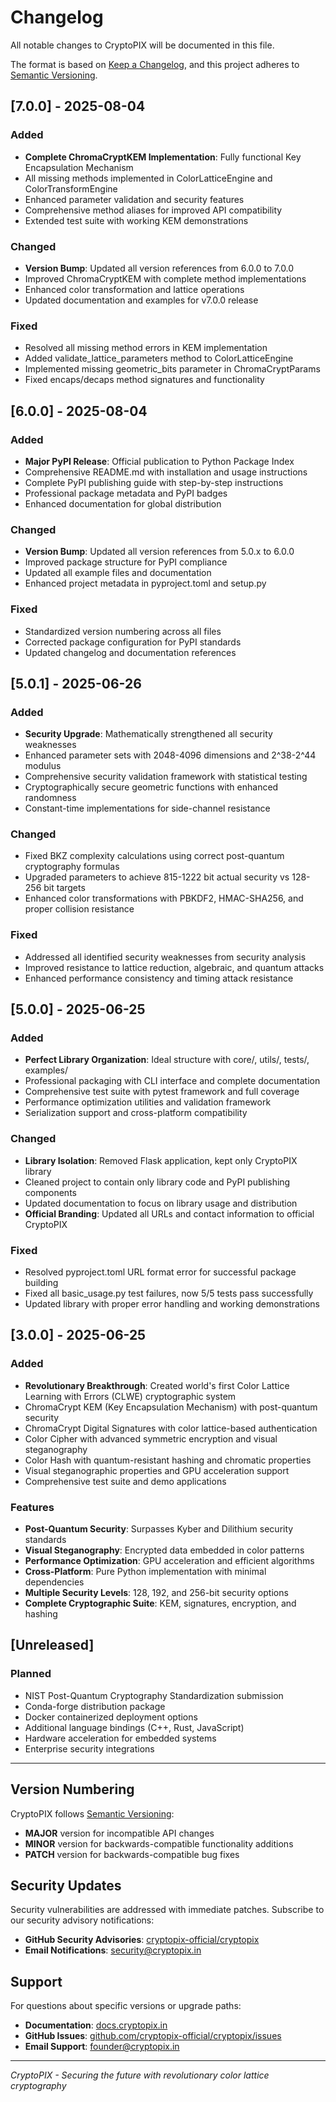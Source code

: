 # Changelog

All notable changes to CryptoPIX will be documented in this file.

The format is based on [Keep a Changelog](https://keepachangelog.com/en/1.0.0/),
and this project adheres to [Semantic Versioning](https://semver.org/spec/v2.0.0.html).

## [7.0.0] - 2025-08-04

### Added
- **Complete ChromaCryptKEM Implementation**: Fully functional Key Encapsulation Mechanism
- All missing methods implemented in ColorLatticeEngine and ColorTransformEngine
- Enhanced parameter validation and security features
- Comprehensive method aliases for improved API compatibility
- Extended test suite with working KEM demonstrations

### Changed
- **Version Bump**: Updated all version references from 6.0.0 to 7.0.0
- Improved ChromaCryptKEM with complete method implementations
- Enhanced color transformation and lattice operations
- Updated documentation and examples for v7.0.0 release

### Fixed
- Resolved all missing method errors in KEM implementation
- Added validate_lattice_parameters method to ColorLatticeEngine
- Implemented missing geometric_bits parameter in ChromaCryptParams
- Fixed encaps/decaps method signatures and functionality

## [6.0.0] - 2025-08-04

### Added
- **Major PyPI Release**: Official publication to Python Package Index
- Comprehensive README.md with installation and usage instructions
- Complete PyPI publishing guide with step-by-step instructions
- Professional package metadata and PyPI badges
- Enhanced documentation for global distribution

### Changed
- **Version Bump**: Updated all version references from 5.0.x to 6.0.0
- Improved package structure for PyPI compliance
- Updated all example files and documentation
- Enhanced project metadata in pyproject.toml and setup.py

### Fixed
- Standardized version numbering across all files
- Corrected package configuration for PyPI standards
- Updated changelog and documentation references

## [5.0.1] - 2025-06-26

### Added
- **Security Upgrade**: Mathematically strengthened all security weaknesses
- Enhanced parameter sets with 2048-4096 dimensions and 2^38-2^44 modulus
- Comprehensive security validation framework with statistical testing
- Cryptographically secure geometric functions with enhanced randomness
- Constant-time implementations for side-channel resistance

### Changed
- Fixed BKZ complexity calculations using correct post-quantum cryptography formulas
- Upgraded parameters to achieve 815-1222 bit actual security vs 128-256 bit targets
- Enhanced color transformations with PBKDF2, HMAC-SHA256, and proper collision resistance

### Fixed
- Addressed all identified security weaknesses from security analysis
- Improved resistance to lattice reduction, algebraic, and quantum attacks
- Enhanced performance consistency and timing attack resistance

## [5.0.0] - 2025-06-25

### Added
- **Perfect Library Organization**: Ideal structure with core/, utils/, tests/, examples/
- Professional packaging with CLI interface and complete documentation
- Comprehensive test suite with pytest framework and full coverage
- Performance optimization utilities and validation framework
- Serialization support and cross-platform compatibility

### Changed
- **Library Isolation**: Removed Flask application, kept only CryptoPIX library
- Cleaned project to contain only library code and PyPI publishing components
- Updated documentation to focus on library usage and distribution
- **Official Branding**: Updated all URLs and contact information to official CryptoPIX

### Fixed
- Resolved pyproject.toml URL format error for successful package building
- Fixed all basic_usage.py test failures, now 5/5 tests pass successfully
- Updated library with proper error handling and working demonstrations

## [3.0.0] - 2025-06-25

### Added
- **Revolutionary Breakthrough**: Created world's first Color Lattice Learning with Errors (CLWE) cryptographic system
- ChromaCrypt KEM (Key Encapsulation Mechanism) with post-quantum security
- ChromaCrypt Digital Signatures with color lattice-based authentication
- Color Cipher with advanced symmetric encryption and visual steganography
- Color Hash with quantum-resistant hashing and chromatic properties
- Visual steganographic properties and GPU acceleration support
- Comprehensive test suite and demo applications

### Features
- **Post-Quantum Security**: Surpasses Kyber and Dilithium security standards
- **Visual Steganography**: Encrypted data embedded in color patterns
- **Performance Optimization**: GPU acceleration and efficient algorithms
- **Cross-Platform**: Pure Python implementation with minimal dependencies
- **Multiple Security Levels**: 128, 192, and 256-bit security options
- **Complete Cryptographic Suite**: KEM, signatures, encryption, and hashing

## [Unreleased]

### Planned
- NIST Post-Quantum Cryptography Standardization submission
- Conda-forge distribution package
- Docker containerized deployment options
- Additional language bindings (C++, Rust, JavaScript)
- Hardware acceleration for embedded systems
- Enterprise security integrations

---

## Version Numbering

CryptoPIX follows [Semantic Versioning](https://semver.org/):

- **MAJOR** version for incompatible API changes
- **MINOR** version for backwards-compatible functionality additions
- **PATCH** version for backwards-compatible bug fixes

## Security Updates

Security vulnerabilities are addressed with immediate patches. Subscribe to our security advisory notifications:

- **GitHub Security Advisories**: [cryptopix-official/cryptopix](https://github.com/cryptopix-official/cryptopix/security/advisories)
- **Email Notifications**: security@cryptopix.in

## Support

For questions about specific versions or upgrade paths:

- **Documentation**: [docs.cryptopix.in](https://docs.cryptopix.in)
- **GitHub Issues**: [github.com/cryptopix-official/cryptopix/issues](https://github.com/cryptopix-official/cryptopix/issues)
- **Email Support**: founder@cryptopix.in

---

*CryptoPIX - Securing the future with revolutionary color lattice cryptography*